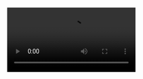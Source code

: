<video src="https://learn.zone01kisumu.ke/git/aaochieng/atm-management-system/src/branch/main/assets/1.mp4"></video>


